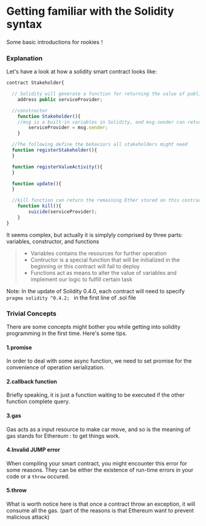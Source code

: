 # Getting familiar with the Solidity syntax
Some basic introductions for rookies！

### Explanation

Let's have a look at how a solidity smart contract looks like:

```javascript
contract Stakeholder{

  // Solidity will generate a function for returning the value of public varialbes
	address public serviceProvider;

  //constructor
	function Stakeholder(){
    //msg is a built-in variables in Solidity, and msg.sender can return the address of the one who is calling this contract
		serviceProvider = msg.sender;
	}

  //The following define the behaviors all stakeholders might need
  function registerStakeholder(){
  }

  function registerValueActivity(){
  }

  function update(){
  }

  //kill function can return the remaining Ether stored on this contract to the serviceProvider
	function kill(){
		suicide(serviceProvider);
	}
}

```

It seems complex, but actually it is simplyly comprised by three parts: variables, constructor, and functions
> + Variables contains the resources for further operation
> + Contructor is a special function that will be initialized in the beginning or this contract will fail to deploy
> + Functions act as means to alter the value of variables and implement our logic to fulfill certain task

Note: In the update of Solidity 0.4.0, each contract will need to specify `pragma solidity ^0.4.2; ` in the first line of .sol file

### Trivial Concepts
There are some concepts might bother you while getting into solidity programming in the first time. Here's some tips.
#### 1.promise
In order to deal with some async function, we need to set promise for the convenience of operation serialization.
#### 2.callback function
Briefly speaking, it is just a function waiting to be executed if the other function complete query.
#### 3.gas
Gas acts as a input resource to make car move, and so is the meaning of gas stands for Ethereum : to get things work.
#### 4.Invalid JUMP error
When compiling your smart contract, you might encounter this error for some reasons. They can be either the existence of run-time errors in your code or a `throw` occured.
#### 5.throw
What is worth notice here is that once a contract throw an exception, it will consume all the gas. (part of the reasons is that Ethereum want to prevent malicious attack)
